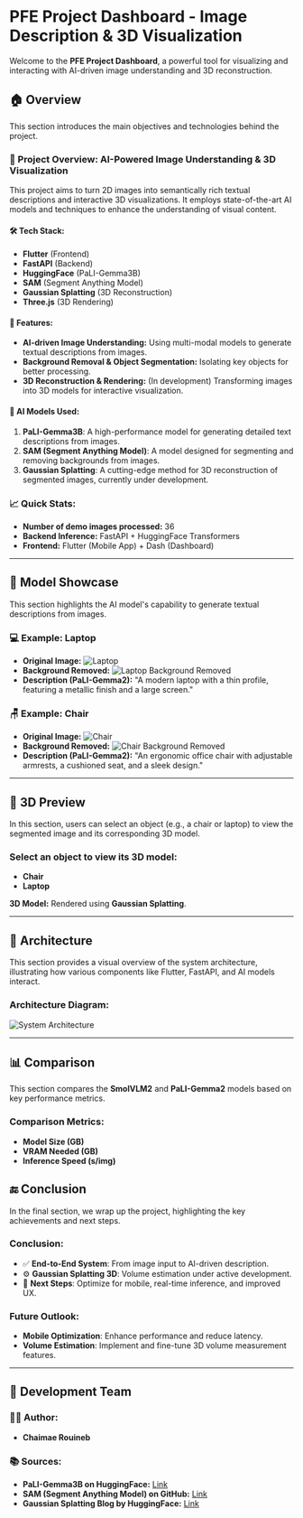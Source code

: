 # PFE Project Dashboard - Image Description & 3D Visualization

Welcome to the **PFE Project Dashboard**, a powerful tool for visualizing and interacting with AI-driven image understanding and 3D reconstruction.

## 🏠 Overview

This section introduces the main objectives and technologies behind the project.

### 📌 Project Overview: AI-Powered Image Understanding & 3D Visualization
This project aims to turn 2D images into semantically rich textual descriptions and interactive 3D visualizations. It employs state-of-the-art AI models and techniques to enhance the understanding of visual content.

#### 🛠️ Tech Stack:
- **Flutter** (Frontend)
- **FastAPI** (Backend)
- **HuggingFace** (PaLI-Gemma3B)
- **SAM** (Segment Anything Model)
- **Gaussian Splatting** (3D Reconstruction)
- **Three.js** (3D Rendering)

#### 🌟 Features:
- **AI-driven Image Understanding:** Using multi-modal models to generate textual descriptions from images.
- **Background Removal & Object Segmentation:** Isolating key objects for better processing.
- **3D Reconstruction & Rendering:** (In development) Transforming images into 3D models for interactive visualization.

#### 🧠 AI Models Used:
1. **PaLI-Gemma3B**: A high-performance model for generating detailed text descriptions from images.
2. **SAM (Segment Anything Model)**: A model designed for segmenting and removing backgrounds from images.
3. **Gaussian Splatting**: A cutting-edge method for 3D reconstruction of segmented images, currently under development.

### 📈 Quick Stats:
- **Number of demo images processed:** 36
- **Backend Inference:** FastAPI + HuggingFace Transformers
- **Frontend:** Flutter (Mobile App) + Dash (Dashboard)

---

## 🧠 Model Showcase

This section highlights the AI model's capability to generate textual descriptions from images.

### 💻 Example: Laptop

- **Original Image:** 
  ![Laptop](assets/demo_laptop.jpg)
- **Background Removed:** 
  ![Laptop Background Removed](assets/demo_laptop_background_removed.jpg)
- **Description (PaLI-Gemma2):** 
  "A modern laptop with a thin profile, featuring a metallic finish and a large screen."

### 🪑 Example: Chair

- **Original Image:** 
  ![Chair](assets/demo_chair.jpg)
- **Background Removed:** 
  ![Chair Background Removed](assets/demo_chair_background_removed.jpg)
- **Description (PaLI-Gemma2):** 
  "An ergonomic office chair with adjustable armrests, a cushioned seat, and a sleek design."

---

## 🧊 3D Preview

In this section, users can select an object (e.g., a chair or laptop) to view the segmented image and its corresponding 3D model.

### Select an object to view its 3D model:
- **Chair**
- **Laptop**

**3D Model:** Rendered using **Gaussian Splatting**.

---

## 📐 Architecture

This section provides a visual overview of the system architecture, illustrating how various components like Flutter, FastAPI, and AI models interact.

### Architecture Diagram:
![System Architecture](assets/architecture.png)

---

## 📊 Comparison

This section compares the **SmolVLM2** and **PaLI-Gemma2** models based on key performance metrics.

### Comparison Metrics:
- **Model Size (GB)**
- **VRAM Needed (GB)**
- **Inference Speed (s/img)**


## 🔚 Conclusion

In the final section, we wrap up the project, highlighting the key achievements and next steps.

### Conclusion:
- ✅ **End-to-End System**: From image input to AI-driven description.
- ⚙️ **Gaussian Splatting 3D**: Volume estimation under active development.
- 🚀 **Next Steps**: Optimize for mobile, real-time inference, and improved UX.

### Future Outlook:
- **Mobile Optimization**: Enhance performance and reduce latency.
- **Volume Estimation**: Implement and fine-tune 3D volume measurement features.

---

## 🚀 Development Team

### 👩‍💻 Author:
- **Chaimae Rouineb**

### 📚 Sources:
- **PaLI-Gemma3B on HuggingFace:** [Link](https://huggingface.co/google/paligemma-3b-pt-448)
- **SAM (Segment Anything Model) on GitHub:** [Link](https://github.com/facebookresearch/segment-anything)
- **Gaussian Splatting Blog by HuggingFace:** [Link](https://huggingface.co/blog/gaussian-splatting)
